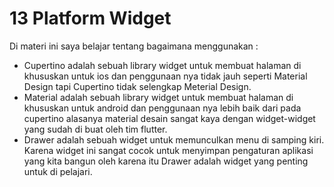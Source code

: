 # 13 Platform Widget
Di materi ini saya belajar tentang bagaimana menggunakan :
- Cupertino adalah sebuah library widget untuk membuat halaman di khususkan untuk ios dan penggunaan nya tidak jauh seperti Material Design tapi Cupertino tidak selengkap Meterial Design.
- Material adalah sebuah library widget untuk membuat halaman di khususkan untuk android dan penggunaan nya lebih baik dari pada cupertino alasanya material desain sangat kaya dengan widget-widget yang sudah di buat oleh tim flutter.
- Drawer adalah sebuah widget untuk memunculkan menu di samping kiri. Karena widget ini sangat cocok untuk menyimpan pengaturan aplikasi yang kita bangun oleh karena itu Drawer adalah widget yang penting untuk di pelajari.